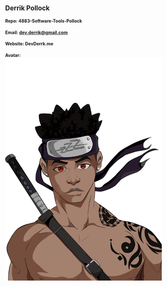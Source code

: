 ## Derrik Pollock
#### Repo: 4883-Software-Tools-Pollock
#### Email: dev.derrik@gmail.com
#### Website: DevDerrk.me
#### Avatar: ![derrk](Attachment_1554157499.jpeg)
